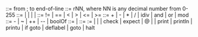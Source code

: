 <comment> ::= from ; to end-of-line
<reg>     ::= rNN, where NN is any decimal number from 0-255
<k>       ::= <decimal-literal> | <string-literal> | <boolean-literal> | <null> | <emptylist>
<relop>   ::= != | == | < | > | <= | >=
<binop>   ::= + | - | * | / | idiv | and | or | mod
<unop>    ::= - | ~ | ++ | -- | boolOf 
<rvalue>  ::= <reg> | <k>
<instr>   ::= <reg> := <rvalue>
                     | <reg> <binop> <reg>
                     | <unop> <reg>
           | check <string-literal> <reg>
           | expect <string-literal> <reg>
           | @ <obj-instr>
           | <unop> <reg>
           | print <reg>
           | println <reg>
           | printu <reg>
           | if <reg> goto <string-literal>
           | deflabel <string-literal>
           | goto <string-literal>
           | halt

